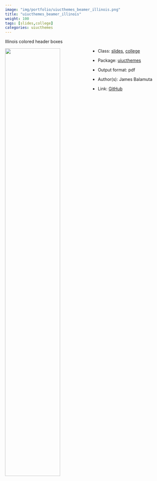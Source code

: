 ```yaml
---
image: "img/portfolio/uiucthemes_beamer_illinois.png"
title: "uiucthemes_beamer_illinois"
weight: 100
tags: [slides,college]
categories: uiucthemes
---
```


Illinois colored header boxes

<!--more-->

<p><a href="../../img/portfolio/uiucthemes_beamer_illinois.png"><img class = "jf-image-shadow" src="../../img/portfolio/uiucthemes_beamer_illinois.png" width="60%"  align="left"></a></p>

- Class: [slides](../../tags/slides), [college](../../tags/college)
- Package: [uiucthemes](uiucthemes)
- Output format: pdf

- Author(s): James Balamuta
- Link: [GitHub](https://github.com/illinois-r/uiucthemes)


